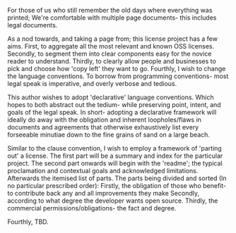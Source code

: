For those of us who still remember the old days where everything was printed;
We're comfortable with multiple page documents- this includes legal documents.

As a nod towards, and taking a page from; this license project has a few aims.
First, to aggregate all the most relevant and known OSS licenses.
Secondly, to segment them into clear components easy for the novice reader to understand.
Thirdly, to clearly allow people and businesses to pick and choose how 'copy left' they want to go.
Fourthly, I wish to change the language conventions.
To borrow from programming conventions- most legal speak is imperative, and overly verbose and tedious.

This author wishes to adopt 'declarative' language conventions.
Which hopes to both abstract out the tedium- while preserving point, intent, and goals of the legal speak.
In short- adopting a declarative framework will ideally do away with the obligation and inherent loopholes/flaws in documents and agreements that otherwise exhaustively list every forseeable minutiae down to the fine grains of sand on a large beach.

Similar to the clause convention, I wish to employ a framework of 'parting out' a license.
The first part will be a summary and index for the particular project.
The second part onwards will begin with the 'readme'; the typical proclamation and contextual goals and acknowledged limitations.
Afterwards the itemised list of parts.
The parts being divided and sorted (In no particular prescribed order):
Firstly, the obligation of those who benefit- to contribute back any and all improvements they make
Secondly, according to what degree the developer wants open source.
Thirdly, the commercial permissions/obligations- the fact and degree.

Fourthly, TBD.

